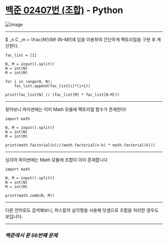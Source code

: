 # [백준 02407번 (조합)](https://www.acmicpc.net/problem/02407) - Python

![image](https://user-images.githubusercontent.com/104616990/176394132-741464b2-8650-492f-9a20-ea9b3edb46a1.png)

---

$ _n C _m = \frac{N!}{M! (N-M)!}$ 임을 이용하여 간단하게 팩토리얼을 구현 후 계산한다.

```
fac_list = [1]

N, M = input().split()
N = int(N)
M = int(M)

for i in range(0, N):
    fac_list.append(fac_list[i]*(i+1))

print(fac_list[N] // (fac_list[M] * fac_list[N-M]))
```

---

찾아보니 파이썬에는 이미 Math 모듈에 팩토리얼 함수가 존재한다!

```
import math
 
N, M = input().split()
N = int(N)
M = int(M)
 
print(math.factorial(n)//(math.factorial(n-k) * math.factorial(k)))
```

---

심지어 파이썬에는 Math 모듈에 조합이 이미 존재합니다

```
import math
 
N, M = input().split()
N = int(N)
M = int(M)
 
print(math.comb(N, M))
```

---

다른 언어로도 검색해보니, 파스칼의 삼각형을 사용해 덧셈으로 조합을 처리한 경우도 보입니다.

---

### *백준에서 푼 56번째 문제*

